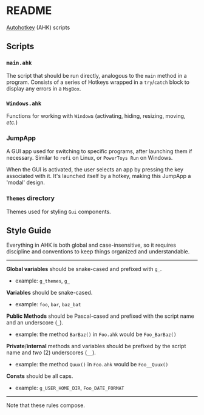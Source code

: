 # README

[Autohotkey](https://www.autohotkey.com/) (AHK) scripts

## Scripts

### `main.ahk`

The script that should be run directly, analogous to the `main` method in a program. Consists of a series of Hotkeys
wrapped in a `try`/`catch` block to display any errors in a `MsgBox`.

### `Windows.ahk`

Functions for working with `Window`s (activating, hiding, resizing, moving, _etc._)

### JumpApp

A GUI app used for switching to specific programs, after launching them if necessary. Similar to `rofi` on Linux, or
`PowerToys Run` on Windows.

When the GUI is activated, the user selects an app by pressing the key associated with it. It's launched itself by a
hotkey, making this JumpApp a 'modal' design.

### `Themes` directory

Themes used for styling `Gui` components.

## Style Guide

Everything in AHK is both global and case-insensitive, so it requires discipline and conventions to keep things
organized and understandable.

---

**Global variables** should be snake-cased and prefixed with `g_`.

- example: `g_themes`, `g_`

**Variables** should be snake-cased.

- example: `foo`, `bar`, `baz_bat`

**Public Methods** should be Pascal-cased and prefixed with the script name and an underscore (`_`).

- example: the method `BarBaz()` in `Foo.ahk` would be `Foo_BarBaz()`

**Private**/**internal** methods and variables should be prefixed by the script name and _two_ (2) underscores (`__`).

- example: the method `Quux()` in `Foo.ahk` would be `Foo__Quux()`

**Consts** should be all caps.

- example: `g_USER_HOME_DIR`, `Foo_DATE_FORMAT`

---

Note that these rules compose.
